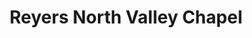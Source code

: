 ---
title: "Reyers North Valley Chapel"
url: /grand-rapids/reyers-north-valley-chapel/
shop: funeral directors
---